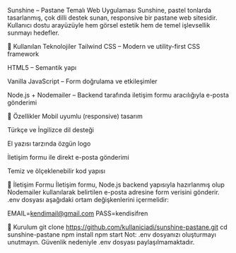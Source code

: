 Sunshine – Pastane Temalı Web Uygulaması
Sunshine, pastel tonlarda tasarlanmış, çok dilli destek sunan, responsive bir pastane web sitesidir. Kullanıcı dostu arayüzüyle hem görsel estetik hem de temel işlevsellik sunmayı hedefler.

🔧 Kullanılan Teknolojiler
Tailwind CSS – Modern ve utility-first CSS framework

HTML5 – Semantik yapı

Vanilla JavaScript – Form doğrulama ve etkileşimler

Node.js + Nodemailer – Backend tarafında iletişim formu aracılığıyla e-posta gönderimi

📌 Özellikler
Mobil uyumlu (responsive) tasarım

Türkçe ve İngilizce dil desteği

El yazısı tarzında özgün logo

İletişim formu ile direkt e-posta gönderimi

Temiz ve ölçeklenebilir kod yapısı

📨 İletişim Formu
İletişim formu, Node.js backend yapısıyla hazırlanmış olup Nodemailer kullanılarak belirtilen e-posta adresine form verisini gönderir.
.env dosyası aşağıdaki ortam değişkenlerini içermelidir:

EMAIL=kendimail@gmail.com
PASS=kendisifren

🚀 Kurulum
git clone https://github.com/kullaniciadi/sunshine-pastane.git
cd sunshine-pastane
npm install
npm start
Not: .env dosyanızı oluşturmayı unutmayın. Güvenlik nedeniyle .env dosyası paylaşılmamaktadır.
